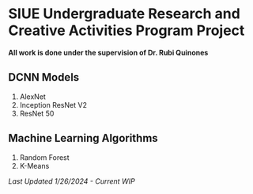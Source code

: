 # SIUE Undergraduate Research and Creative Activities Program Project
**All work is done under the supervision of Dr. Rubi Quinones**
## DCNN Models
1. AlexNet
2. Inception ResNet V2
3. ResNet 50
## Machine Learning Algorithms
1. Random Forest
2. K-Means

*Last Updated 1/26/2024 - Current WIP*
